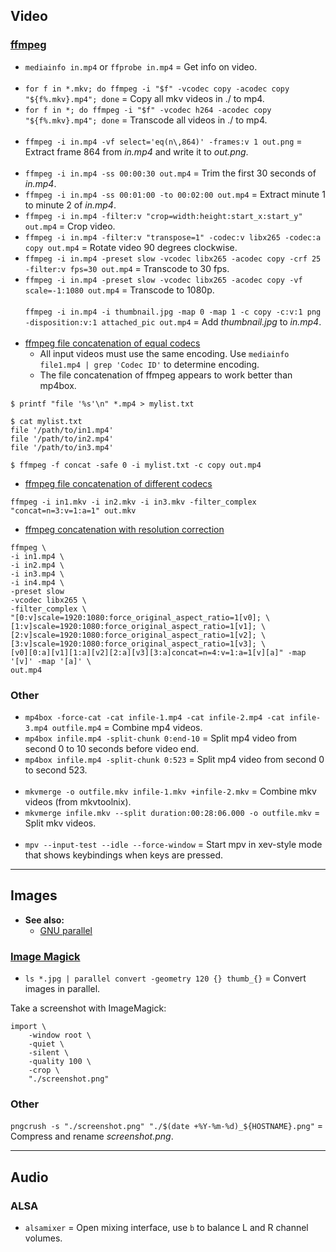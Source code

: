## Video

### [ffmpeg](https://ffmpeg.org/ffmpeg.html)

- `mediainfo in.mp4` or `ffprobe in.mp4` = Get info on video.
<br><br>
- `for f in *.mkv; do ffmpeg -i "$f" -vcodec copy -acodec copy "${f%.mkv}.mp4"; done` = Copy all mkv videos in ./ to mp4.
- `for f in *; do ffmpeg -i "$f" -vcodec h264 -acodec copy "${f%.mkv}.mp4"; done` = Transcode all videos in ./ to mp4.
<br><br>
- `ffmpeg -i in.mp4 -vf select='eq(n\,864)' -frames:v 1 out.png` = Extract frame 864 from *in.mp4* and write it to *out.png*.
<br><br>
- `ffmpeg -i in.mp4 -ss 00:00:30 out.mp4` = Trim the first 30 seconds of *in.mp4*.
- `ffmpeg -i in.mp4 -ss 00:01:00 -to 00:02:00 out.mp4` = Extract minute 1 to minute 2 of *in.mp4*.
- `ffmpeg -i in.mp4 -filter:v "crop=width:height:start_x:start_y" out.mp4` = Crop video.
- `ffmpeg -i in.mp4 -filter:v "transpose=1" -codec:v libx265 -codec:a copy out.mp4` = Rotate video 90 degrees clockwise.
- `ffmpeg -i in.mp4 -preset slow -vcodec libx265 -acodec copy -crf 25 -filter:v fps=30 out.mp4` = Transcode to 30 fps.
- `ffmpeg -i in.mp4 -preset slow -vcodec libx265 -acodec copy -vf scale=-1:1080 out.mp4` = Transcode to 1080p.
<br><br>
`ffmpeg -i in.mp4 -i thumbnail.jpg -map 0 -map 1 -c copy -c:v:1 png -disposition:v:1 attached_pic out.mp4` = Add *thumbnail.jpg* to *in.mp4*.
<br><br>
- [ffmpeg file concatenation of equal codecs](https://trac.ffmpeg.org/wiki/Concatenate)
  - All input videos must use the same encoding. Use `mediainfo file1.mp4 | grep 'Codec ID'` to determine encoding.
  - The file concatenation of ffmpeg appears to work better than mp4box.
```
$ printf "file '%s'\n" *.mp4 > mylist.txt

$ cat mylist.txt
file '/path/to/in1.mp4'
file '/path/to/in2.mp4'
file '/path/to/in3.mp4'

$ ffmpeg -f concat -safe 0 -i mylist.txt -c copy out.mp4
```
- [ffmpeg file concatenation of different codecs](https://ffmpeg.org/ffmpeg-filters.html#concat)
```
ffmpeg -i in1.mkv -i in2.mkv -i in3.mkv -filter_complex "concat=n=3:v=1:a=1" out.mkv
```
- [ffmpeg concatenation with resolution correction](https://stackoverflow.com/a/48853654)
```
ffmpeg \
-i in1.mp4 \
-i in2.mp4 \
-i in3.mp4 \
-i in4.mp4 \
-preset slow
-vcodec libx265 \
-filter_complex \
"[0:v]scale=1920:1080:force_original_aspect_ratio=1[v0]; \
[1:v]scale=1920:1080:force_original_aspect_ratio=1[v1]; \
[2:v]scale=1920:1080:force_original_aspect_ratio=1[v2]; \
[3:v]scale=1920:1080:force_original_aspect_ratio=1[v3]; \
[v0][0:a][v1][1:a][v2][2:a][v3][3:a]concat=n=4:v=1:a=1[v][a]" -map '[v]' -map '[a]' \
out.mp4
```

### Other

- `mp4box -force-cat -cat infile-1.mp4 -cat infile-2.mp4 -cat infile-3.mp4 outfile.mp4` = Combine mp4 videos.
- `mp4box infile.mp4 -split-chunk 0:end-10` = Split mp4 video from second 0 to 10 seconds before video end.
- `mp4box infile.mp4 -split-chunk 0:523` = Split mp4 video from second 0 to second 523.
<br><br>
- `mkvmerge -o outfile.mkv infile-1.mkv +infile-2.mkv` = Combine mkv videos (from mkvtoolnix).
- `mkvmerge infile.mkv --split duration:00:28:06.000 -o outfile.mkv` = Split mkv videos.
<br><br>
- `mpv --input-test --idle --force-window` = Start mpv in xev-style mode that shows keybindings when keys are pressed.


---
## Images

- **See also:**
  - [GNU parallel](http://www.gnu.org/software/parallel/)

### [Image Magick](https://imagemagick.org/script/command-line-processing.php)

- `ls *.jpg | parallel convert -geometry 120 {} thumb_{}` = Convert images in parallel.

Take a screenshot with ImageMagick:
```
import \
    -window root \
    -quiet \
    -silent \
    -quality 100 \
    -crop \
    "./screenshot.png"
```

### Other

`pngcrush -s "./screenshot.png" "./$(date +%Y-%m-%d)_${HOSTNAME}.png"` = Compress and rename *screenshot.png*.

---
## Audio

### ALSA

- `alsamixer` = Open mixing interface, use `b` to balance L and R channel volumes.
